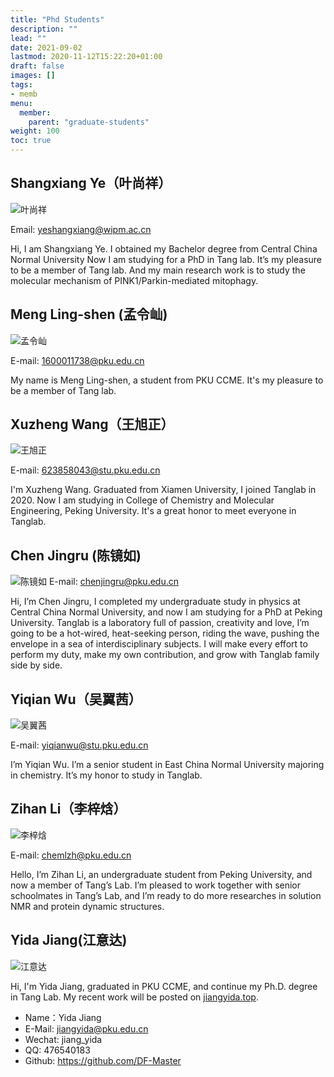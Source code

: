 ```yaml
---
title: "Phd Students"
description: ""
lead: ""
date: 2021-09-02
lastmod: 2020-11-12T15:22:20+01:00
draft: false
images: []
tags:
- memb
menu: 
  member:
    parent: "graduate-students"
weight: 100
toc: true
---
```


## Shangxiang Ye（叶尚祥）

![叶尚祥](https://gitee.com/DF-Master/yidapicbed/raw/master/markdown/20210905135035.jpg)

Email: yeshangxiang@wipm.ac.cn

Hi, I am Shangxiang Ye. I obtained my Bachelor degree from Central China Normal University Now I am studying for a PhD in Tang lab. It’s my pleasure to be a member of Tang lab. And my main research work is to study the molecular mechanism of PINK1/Parkin-mediated mitophagy.

<!--more-->

## Meng Ling-shen (孟令屾)

![孟令屾](https://gitee.com/DF-Master/yidapicbed/raw/master/markdown/20210902104104.jpg)

E-mail: 1600011738@pku.edu.cn

My name is Meng Ling-shen, a student from PKU CCME. It's my pleasure to be a member of Tang lab.

## Xuzheng Wang（王旭正）
![王旭正](https://gitee.com/DF-Master/yidapicbed/raw/master/markdown/20210902104356.jpg)

E-mail: 623858043@stu.pku.edu.cn

I'm Xuzheng Wang. Graduated from Xiamen University, I joined Tanglab in 2020. Now I am studying in College of Chemistry and Molecular Engineering, Peking University. It's a great honor to meet everyone in Tanglab.



## Chen Jingru (陈镜如)

![陈镜如](https://gitee.com/DF-Master/yidapicbed/raw/master/markdown/20210902135142.jpg)
E-mail: chenjingru@pku.edu.cn

Hi, I’m Chen Jingru, I completed my undergraduate study in physics at Central China Normal University, and now I am studying for a PhD at Peking University. Tanglab is a laboratory full of passion, creativity and love, I’m going to be a hot-wired, heat-seeking person, riding the wave, pushing the envelope in a sea of interdisciplinary subjects. I will make every effort to perform my duty, make my own contribution, and grow with Tanglab family side by side.



## Yiqian Wu（吴翼茜）

![吴翼茜](https://gitee.com/DF-Master/yidapicbed/raw/master/markdown/20210902104423.png)

E-mail: yiqianwu@stu.pku.edu.cn

I’m Yiqian Wu. I’m a senior student in East China Normal University majoring in chemistry. It’s my honor to study in Tanglab.

## Zihan Li（李梓焓）

![李梓焓](https://gitee.com/DF-Master/yidapicbed/raw/master/markdown/20210902142734.jpg)

E-mail: chemlzh@pku.edu.cn

Hello, I’m Zihan Li, an undergraduate student from Peking University, and now a member of Tang’s Lab. I’m pleased to work together with senior schoolmates in Tang’s Lab, and I’m ready to do more researches in solution NMR and protein dynamic structures.



## Yida Jiang(江意达)

![江意达](https://gitee.com/DF-Master/yidapicbed/raw/master/markdown/20210905134916.png)

Hi, I'm Yida Jiang, graduated in PKU CCME, and continue my Ph.D. degree in Tang Lab. My recent work will be posted on [jiangyida.top](http://jiangyida.top).

- Name：Yida Jiang
- E-Mail: [jiangyida@pku.edu.cn](mailto:jiangyida@pku.edu.cn)
- Wechat: jiang_yida
- QQ: 476540183
- Github: https://github.com/DF-Master
